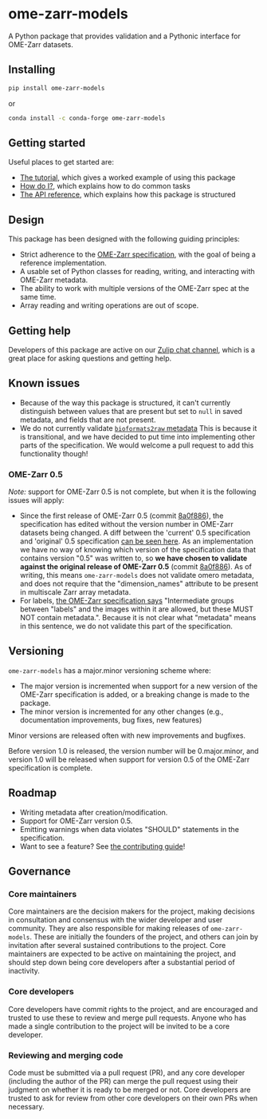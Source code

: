 # ome-zarr-models

A Python package that provides validation and a Pythonic interface for OME-Zarr datasets.

## Installing

```sh
pip install ome-zarr-models
```

or

```sh
conda install -c conda-forge ome-zarr-models
```

## Getting started

Useful places to get started are:

- [The tutorial](tutorial.py), which gives a worked example of using this package
- [How do I?](how-to.md), which explains how to do common tasks
- [The API reference](api/index.md), which explains how this package is structured

## Design

This package has been designed with the following guiding principles:

- Strict adherence to the [OME-Zarr specification](https://ngff.openmicroscopy.org/), with the goal of being a reference implementation.
- A usable set of Python classes for reading, writing, and interacting with OME-Zarr metadata.
- The ability to work with multiple versions of the OME-Zarr spec at the same time.
- Array reading and writing operations are out of scope.

## Getting help

Developers of this package are active on our [Zulip chat channel](https://imagesc.zulipchat.com/#narrow/channel/469152-ome-zarr-models-py), which is a great place for asking questions and getting help.

## Known issues

- Because of the way this package is structured, it can't currently distinguish
  between values that are present but set to `null` in saved metadata, and
  fields that are not present.
- We do not currently validate [`bioformats2raw` metadata](https://ngff.openmicroscopy.org/0.4/index.html#bf2raw)
  This is because it is transitional, and we have decided to put time into implementing other
  parts of the specification. We would welcome a pull request to add this functionality though!

### OME-Zarr 0.5

_Note:_ support for OME-Zarr 0.5 is not complete, but when it is the following issues will apply:

- Since the first release of OME-Zarr 0.5 (commit [8a0f886](https://github.com/ome/ngff/tree/8a0f886aac791060e329874b624126d3530c2b6f)), the specification has edited without the version number in OME-Zarr datasets being changed.
  A diff between the 'current' 0.5 specification and 'original' 0.5 specification [can be seen here](https://github.com/ome/ngff/compare/0.5.0...main#diff-6e0c0575683d2ac5c07564e6828e9c71ae3b93b6eacc36575055150af6c5ef73).
  As an implementation we have no way of knowing which version of the specification data that contains version "0.5" was written to, so **we have chosen to validate against the original release of OME-Zarr 0.5** (commit [8a0f886](https://github.com/ome/ngff/tree/8a0f886aac791060e329874b624126d3530c2b6f)). As of writing, this means `ome-zarr-models` does not validate omero metadata, and does not require that the "dimension_names" attribute to be present in multiscale Zarr array metadata.
- For labels, [the OME-Zarr specification says](https://ngff.openmicroscopy.org/0.5/index.html#labels-md) "Intermediate groups between "labels" and the images within it are allowed, but these MUST NOT contain metadata.". Because it is not clear what "metadata" means in this sentence, we do not validate this part of the specification.

## Versioning

`ome-zarr-models` has a major.minor versioning scheme where:

- The major version is incremented when support for a new version of the OME-Zarr specification is added, or a breaking change is made to the package.
- The minor version is incremented for any other changes (e.g., documentation improvements, bug fixes, new features)

Minor versions are released often with new improvements and bugfixes.

Before version 1.0 is released, the version number will be 0.major.minor, and version 1.0 will be released when support for version 0.5 of the OME-Zarr specification is complete.

## Roadmap

- Writing metadata after creation/modification.
- Support for OME-Zarr version 0.5.
- Emitting warnings when data violates "SHOULD" statements in the specification.
- Want to see a feature? See [the contributing guide](contributing.md)!

## Governance

### Core maintainers

Core maintainers are the decision makers for the project, making decisions in consultation and consensus with the wider developer and user community.
They are also responsible for making releases of `ome-zarr-models`.
These are initially the founders of the project, and others can join by invitation after several sustained contributions to the project.
Core maintainers are expected to be active on maintaining the project, and should step down being core developers after a substantial period of inactivity.

### Core developers

Core developers have commit rights to the project, and are encouraged and trusted to use these to review and merge pull requests.
Anyone who has made a single contribution to the project will be invited to be a core developer.

### Reviewing and merging code

Code must be submitted via a pull request (PR), and any core developer (including the author of the PR) can merge the pull request using their judgment on whether it is ready to be merged or not.
Core developers are trusted to ask for review from other core developers on their own PRs when necessary.
